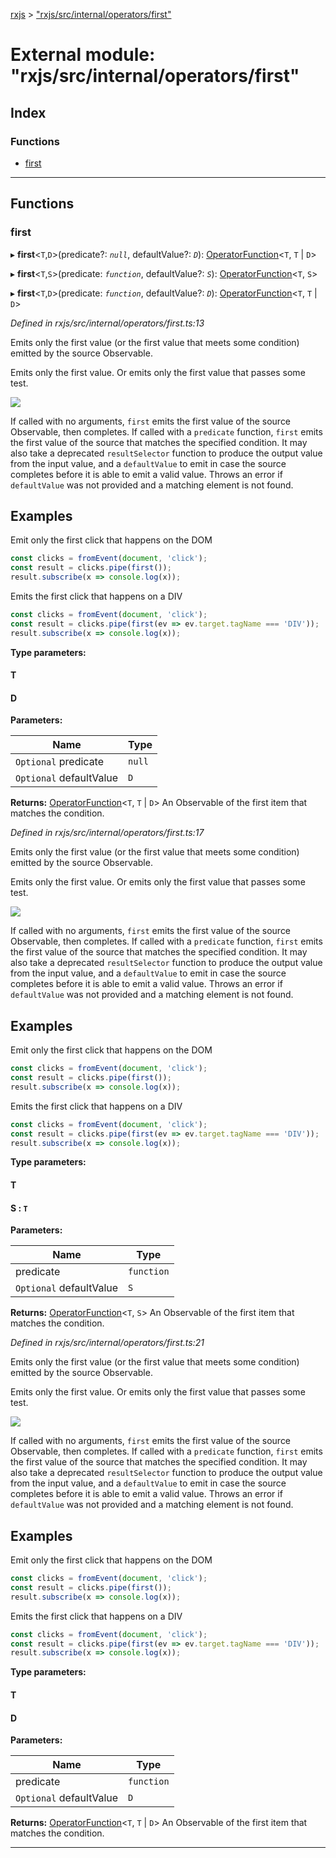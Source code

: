 [rxjs](../README.md) > ["rxjs/src/internal/operators/first"](../modules/_rxjs_src_internal_operators_first_.md)

# External module: "rxjs/src/internal/operators/first"

## Index

### Functions

* [first](_rxjs_src_internal_operators_first_.md#first)

---

## Functions

<a id="first"></a>

###  first

▸ **first**<`T`,`D`>(predicate?: *`null`*, defaultValue?: *`D`*): [OperatorFunction](../interfaces/_rxjs_src_internal_types_.operatorfunction.md)<`T`, `T` \| `D`>

▸ **first**<`T`,`S`>(predicate: *`function`*, defaultValue?: *`S`*): [OperatorFunction](../interfaces/_rxjs_src_internal_types_.operatorfunction.md)<`T`, `S`>

▸ **first**<`T`,`D`>(predicate: *`function`*, defaultValue?: *`D`*): [OperatorFunction](../interfaces/_rxjs_src_internal_types_.operatorfunction.md)<`T`, `T` \| `D`>

*Defined in rxjs/src/internal/operators/first.ts:13*

Emits only the first value (or the first value that meets some condition) emitted by the source Observable.

Emits only the first value. Or emits only the first value that passes some test.

![](first.png)

If called with no arguments, `first` emits the first value of the source Observable, then completes. If called with a `predicate` function, `first` emits the first value of the source that matches the specified condition. It may also take a deprecated `resultSelector` function to produce the output value from the input value, and a `defaultValue` to emit in case the source completes before it is able to emit a valid value. Throws an error if `defaultValue` was not provided and a matching element is not found.

Examples
--------

Emit only the first click that happens on the DOM

```javascript
const clicks = fromEvent(document, 'click');
const result = clicks.pipe(first());
result.subscribe(x => console.log(x));
```

Emits the first click that happens on a DIV

```javascript
const clicks = fromEvent(document, 'click');
const result = clicks.pipe(first(ev => ev.target.tagName === 'DIV'));
result.subscribe(x => console.log(x));
```

**Type parameters:**

#### T 
#### D 
**Parameters:**

| Name | Type |
| ------ | ------ |
| `Optional` predicate | `null` |
| `Optional` defaultValue | `D` |

**Returns:** [OperatorFunction](../interfaces/_rxjs_src_internal_types_.operatorfunction.md)<`T`, `T` \| `D`>
An Observable of the first item that matches the
condition.

*Defined in rxjs/src/internal/operators/first.ts:17*

Emits only the first value (or the first value that meets some condition) emitted by the source Observable.

Emits only the first value. Or emits only the first value that passes some test.

![](first.png)

If called with no arguments, `first` emits the first value of the source Observable, then completes. If called with a `predicate` function, `first` emits the first value of the source that matches the specified condition. It may also take a deprecated `resultSelector` function to produce the output value from the input value, and a `defaultValue` to emit in case the source completes before it is able to emit a valid value. Throws an error if `defaultValue` was not provided and a matching element is not found.

Examples
--------

Emit only the first click that happens on the DOM

```javascript
const clicks = fromEvent(document, 'click');
const result = clicks.pipe(first());
result.subscribe(x => console.log(x));
```

Emits the first click that happens on a DIV

```javascript
const clicks = fromEvent(document, 'click');
const result = clicks.pipe(first(ev => ev.target.tagName === 'DIV'));
result.subscribe(x => console.log(x));
```

**Type parameters:**

#### T 
#### S :  `T`
**Parameters:**

| Name | Type |
| ------ | ------ |
| predicate | `function` |
| `Optional` defaultValue | `S` |

**Returns:** [OperatorFunction](../interfaces/_rxjs_src_internal_types_.operatorfunction.md)<`T`, `S`>
An Observable of the first item that matches the
condition.

*Defined in rxjs/src/internal/operators/first.ts:21*

Emits only the first value (or the first value that meets some condition) emitted by the source Observable.

Emits only the first value. Or emits only the first value that passes some test.

![](first.png)

If called with no arguments, `first` emits the first value of the source Observable, then completes. If called with a `predicate` function, `first` emits the first value of the source that matches the specified condition. It may also take a deprecated `resultSelector` function to produce the output value from the input value, and a `defaultValue` to emit in case the source completes before it is able to emit a valid value. Throws an error if `defaultValue` was not provided and a matching element is not found.

Examples
--------

Emit only the first click that happens on the DOM

```javascript
const clicks = fromEvent(document, 'click');
const result = clicks.pipe(first());
result.subscribe(x => console.log(x));
```

Emits the first click that happens on a DIV

```javascript
const clicks = fromEvent(document, 'click');
const result = clicks.pipe(first(ev => ev.target.tagName === 'DIV'));
result.subscribe(x => console.log(x));
```

**Type parameters:**

#### T 
#### D 
**Parameters:**

| Name | Type |
| ------ | ------ |
| predicate | `function` |
| `Optional` defaultValue | `D` |

**Returns:** [OperatorFunction](../interfaces/_rxjs_src_internal_types_.operatorfunction.md)<`T`, `T` \| `D`>
An Observable of the first item that matches the
condition.

___

